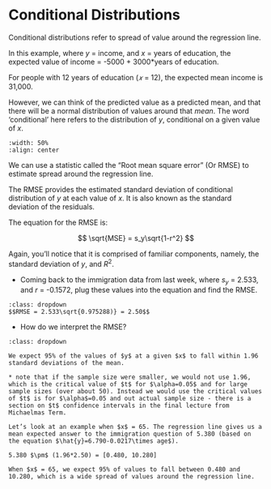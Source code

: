 #  Conditional Distributions

Conditional distributions refer to spread of value around the regression line.

In this example, where $y$ = income, and $x$ = years of education, the expected value of income = -5000 + 3000*years of education.

For people with 12 years of education ($𝑥$ = 12), the expected mean income is 31,000.

However, we can think of the predicted value as a predicted mean, and that there will be a normal distribution of values around that *mean*. The word ‘conditional’ here refers to the distribution of $y$, conditional on a given value of $x$. 


```{image} https://raw.githubusercontent.com/jillxoreilly/StatsCourseBook/main/images/regression3_conditional.png
:width: 50%
:align: center
```

We can use a statistic called the “Root mean square error” (Or RMSE) to estimate spread around the regression line.

The RMSE provides the estimated standard deviation of conditional distribution of $y$ at each value of $x$. It is also known as the standard deviation of the residuals.

The equation for the RMSE is:


$$ \sqrt{MSE} = s_y\sqrt{1-r^2} $$



Again, you’ll notice that it is comprised of familiar components, namely, the standard deviation of $y$, and $R^2$. 

* Coming back to the immigration data from last week, where $s_y$ = 2.533, and $r$ = -0.1572, plug these values into the equation and find the RMSE.

```{admonition} Click to reveal answer
:class: dropdown
$$RMSE = 2.533\sqrt{0.975288)} = 2.50$$
```

* How do we interpret the RMSE?

```{admonition} Click to reveal answer
:class: dropdown

We expect 95% of the values of $y$ at a given $x$ to fall within 1.96 standard deviations of the mean.

* note that if the sample size were smaller, we would not use 1.96, which is the critical value of $t$ for $\alpha=0.05$ and for large sample sizes (over about 50). Instead we would use the critical values of $t$ is for $\alpha$=0.05 and out actual sample size - there is a section on $t$ confidence intervals in the final lecture from Michaelmas Term.

Let’s look at an example when $x$ = 65. The regression line gives us a mean expected answer to the immigration question of 5.380 (based on the equation $\hat{y}=6.790-0.0217\times age$).

5.380 $\pm$ (1.96*2.50) = [0.480, 10.280]

When $x$ = 65, we expect 95% of values to fall between 0.480 and 10.280, which is a wide spread of values around the regression line. 
```

